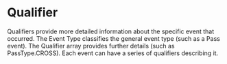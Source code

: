 # Qualifier

Qualifiers provide more detailed information about the specific event that occurred. The Event Type classifies the general event type (such as a Pass event). The Qualifier array provides further details (such as PassType.CROSS). Each event can have a series of qualifiers describing it.
